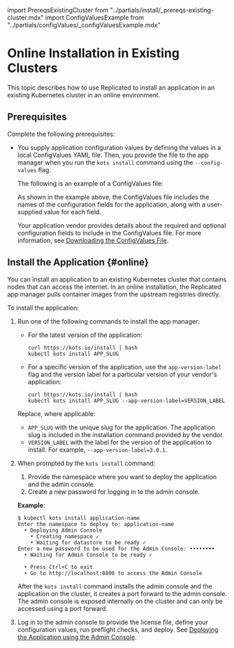 import PrereqsExistingCluster from "../partials/install/_prereqs-existing-cluster.mdx"
import ConfigValuesExample from "../partials/configValues/_configValuesExample.mdx"

# Online Installation in Existing Clusters

This topic describes how to use Replicated to install an application in an existing Kubernetes cluster in an online environment.

## Prerequisites

Complete the following prerequisites:

<PrereqsExistingCluster/> 

* You supply application configuration values by defining the values in a local ConfigValues YAML file. Then, you provide the file to the app manager when you run the `kots install` command using the `--config-values` flag.

    The following is an example of a ConfigValues file:

    <ConfigValuesExample/>

    As shown in the example above, the ConfigValues file includes the names of the configuration fields for the application, along with a user-supplied value for each field.

    Your application vendor provides details about the required and optional configuration fields to include in the ConfigValues file. For more information, see [Downloading the ConfigValues File](/vendor/releases-configvalues).

## Install the Application {#online}

You can install an application to an existing Kubernetes cluster that contains nodes that can access the internet. In an online installation, the Replicated app manager pulls container images from the upstream registries directly.

To install the application:

1. Run one of the following commands to install the app manager:

    * For the latest version of the application:

      ```shell
      curl https://kots.io/install | bash
      kubectl kots install APP_SLUG
      ```

    * For a specific version of the application, use the `app-version-label` flag and the version label for a particular version of your vendor's application:

      ```shell
      curl https://kots.io/install | bash
      kubectl kots install APP_SLUG --app-version-label=VERSION_LABEL
      ```
    
    Replace, where applicable:
     * `APP_SLUG` with the unique slug for the application. The application slug is included in the installation command provided by the vendor.
     * `VERSION_LABEL` with the label for the version of the application to install. For example, `--app-version-label=3.0.1`.

1. When prompted by the `kots install` command:
   1. Provide the namespace where you want to deploy the application and the admin console.
   1. Create a new password for logging in to the admin console.

     **Example**:

     ```shell
     $ kubectl kots install application-name
     Enter the namespace to deploy to: application-name
       • Deploying Admin Console
         • Creating namespace ✓
         • Waiting for datastore to be ready ✓
     Enter a new password to be used for the Admin Console: ••••••••
       • Waiting for Admin Console to be ready ✓

       • Press Ctrl+C to exit
       • Go to http://localhost:8800 to access the Admin Console

     ```

    After the `kots install` command installs the admin console and the application on the cluster, it creates a port forward to the admin console. The admin console is exposed internally on the cluster and can only be accessed using a port forward.

1. Log in to the admin console to provide the license file, define your configuration values, run preflight checks, and deploy. See [Deploying the Application using the Admin Console](installing-app-setup).